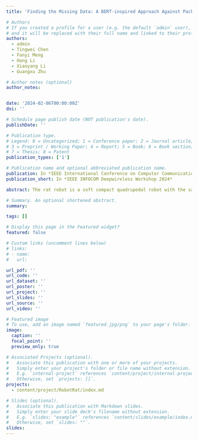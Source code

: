 ```yaml
---
title: 'Finding the Missing Data: A BERT-inspired Approach Against Package Loss in Wireless Sensing'

# Authors
# If you created a profile for a user (e.g. the default `admin` user), write the username (folder name) here
# and it will be replaced with their full name and linked to their profile.
authors:
  - admin
  - Tingwei Chen
  - Fanyi Meng
  - Hang Li
  - Xiaoyang Li
  - Guangxu Zhu

# Author notes (optional)
author_notes:


date: '2024-02-06T00:00:00Z'
doi: ''

# Schedule page publish date (NOT publication's date).
publishDate: ''

# Publication type.
# Legend: 0 = Uncategorized; 1 = Conference paper; 2 = Journal article;
# 3 = Preprint / Working Paper; 4 = Report; 5 = Book; 6 = Book section;
# 7 = Thesis; 8 = Patent
publication_types: ['1']

# Publication name and optional abbreviated publication name.
publication: In *IEEE International Conference on Computer Communications Deepwireless Workshop 2024*
publication_short: In *IEEE INFOCOM Deepwireless Workshop 2024*

abstract: The rat robot is a soft compact quadrupedal robot with the same size as real rats. It is difficult for such robots to learn effective motions on complex terrain owing to their underactuated nature and limited sensors. This paper proposes a novel approach for the rat robot to learn adaptive motion on rugged terrain based on reinforcement learning. The training architecture is designed for the rat robot’s nonlinear control structure. We gather and analyze perception information based on changes in time slices to monitor environmental changes during robot walking. Our proposed framework demonstrates a significant reduction in training convergence time, from millions to hundreds of thousands, compared to commonly used reinforcement learning methods. We evaluate the efficacy of our approach on a varied set of simulated terrain scenarios, which include various obstacles and terrain undulations. Our results show that our approach effectively achieves efficient motions on complex terrains designed for small-sized robots.

# Summary. An optional shortened abstract.
summary: 

tags: []

# Display this page in the Featured widget?
featured: false

# Custom links (uncomment lines below)
# links:
# - name: 
#   url: 

url_pdf: ''
url_code: ''
url_dataset: ''
url_poster: ''
url_project: ''
url_slides: ''
url_source: ''
url_video: ''

# Featured image
# To use, add an image named `featured.jpg/png` to your page's folder.
image:
  caption: ''
  focal_point: ''
  preview_only: true

# Associated Projects (optional).
#   Associate this publication with one or more of your projects.
#   Simply enter your project's folder or file name without extension.
#   E.g. `internal-project` references `content/project/internal-project/index.md`.
#   Otherwise, set `projects: []`.
projects:
  - content/project/RobotRat/index.md

# Slides (optional).
#   Associate this publication with Markdown slides.
#   Simply enter your slide deck's filename without extension.
#   E.g. `slides: "example"` references `content/slides/example/index.md`.
#   Otherwise, set `slides: ""`.
slides: 
---
```

